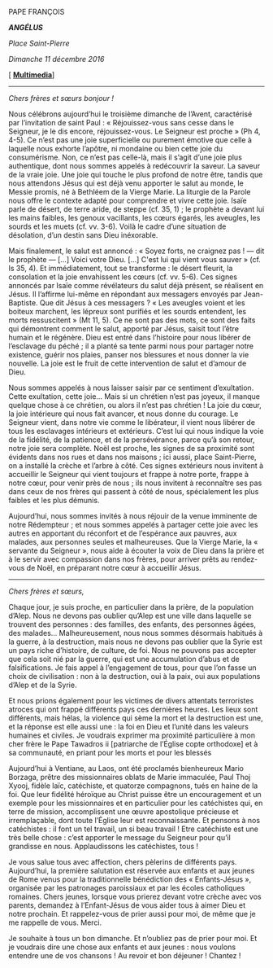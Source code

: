 PAPE FRANÇOIS

***ANGÉLUS***

*Place Saint-Pierre*

*Dimanche 11 décembre 2016*

[ **[Multimedia](http://w2.vatican.va/content/francesco/fr/events/event.dir.html/content/vaticanevents/fr/2016/12/11/angelus.html)**]

* * *

*Chers frères et sœurs bonjour !*

Nous célébrons aujourd’hui le troisième dimanche de l’Avent, caractérisé par l’invitation de saint Paul : « Réjouissez-vous sans cesse dans le Seigneur, je le dis encore, réjouissez-vous. Le Seigneur est proche » (Ph 4, 4-5). Ce n’est pas une joie superficielle ou purement émotive que celle à laquelle nous exhorte l’apôtre, ni mondaine ou bien cette joie du consumérisme. Non, ce n’est pas celle-là, mais il s’agit d’une joie plus authentique, dont nous sommes appelés à redécouvrir la saveur. La saveur de la vraie joie. Une joie qui touche le plus profond de notre être, tandis que nous attendons Jésus qui est déjà venu apporter le salut au monde, le Messie promis, né à Bethléem de la Vierge Marie. La liturgie de la Parole nous offre le contexte adapté pour comprendre et vivre cette joie. Isaïe parle de désert, de terre aride, de steppe (cf. 35, 1) ; le prophète a devant lui les mains faibles, les genoux vacillants, les cœurs égarés, les aveugles, les sourds et les muets (cf. vv. 3-6). Voilà le cadre d’une situation de désolation, d’un destin sans Dieu inéxorable.

Mais finalement, le salut est annoncé : « Soyez forts, ne craignez pas ! — dit le prophète — […] Voici votre Dieu. […] C'est lui qui vient vous sauver » (cf. Is 35, 4). Et immédiatement, tout se transforme : le désert fleurit, la consolation et la joie envahissent les cœurs (cf. vv. 5-6). Ces signes annoncés par Isaïe comme révélateurs du salut déjà présent, se réalisent en Jésus. Il l’affirme lui-même en répondant aux messagers envoyés par Jean-Baptiste. Que dit Jésus à ces messagers ? « Les aveugles voient et les boiteux marchent, les lépreux sont purifiés et les sourds entendent, les morts ressuscitent » (Mt 11, 5). Ce ne sont pas des mots, ce sont des faits qui démontrent comment le salut, apporté par Jésus, saisit tout l’être humain et le régénère. Dieu est entré dans l’histoire pour nous libérer de l’esclavage du péché ; il a planté sa tente parmi nous pour partager notre existence, guérir nos plaies, panser nos blessures et nous donner la vie nouvelle. La joie est le fruit de cette intervention de salut et d’amour de Dieu.

Nous sommes appelés à nous laisser saisir par ce sentiment d’exultation. Cette exultation, cette joie… Mais si un chrétien n’est pas joyeux, il manque quelque chose à ce chrétien, ou alors il n’est pas chrétien ! La joie du cœur, la joie intérieure qui nous fait avancer, et nous donne du courage. Le Seigneur vient, dans notre vie comme le libérateur, il vient nous libérer de tous les esclavages intérieurs et extérieurs. C’est lui qui nous indique la voie de la fidélité, de la patience, et de la persévérance, parce qu’à son retour, notre joie sera complète. Noël est proche, les signes de sa proximité sont évidents dans nos rues et dans nos maisons ; ici aussi, place Saint-Pierre, on a installé la crèche et l’arbre à côté. Ces signes extérieurs nous invitent à accueillir le Seigneur qui vient toujours et frappe à notre porte, frappe à notre cœur, pour venir près de nous ; ils nous invitent à reconnaître ses pas dans ceux de nos frères qui passent à côté de nous, spécialement les plus faibles et les plus démunis.

Aujourd’hui, nous sommes invités à nous réjouir de la venue imminente de notre Rédempteur ; et nous sommes appelés à partager cette joie avec les autres en apportant du réconfort et de l’espérance aux pauvres, aux malades, aux personnes seules et malheureuses. Que la Vierge Marie, la « servante du Seigneur », nous aide à écouter la voix de Dieu dans la prière et à le servir avec compassion dans nos frères, pour arriver prêts au rendez-vous de Noël, en préparant notre cœur à accueillir Jésus.

* * *

*Chers frères et sœurs,*

Chaque jour, je suis proche, en particulier dans la prière, de la population d’Alep. Nous ne devons pas oublier qu’Alep est une ville dans laquelle se trouvent des personnes : des familles, des enfants, des personnes âgées, des malades… Malheureusement, nous nous sommes désormais habitués à la guerre, à la destruction, mais nous ne devons pas oublier que la Syrie est un pays riche d’histoire, de culture, de foi. Nous ne pouvons pas accepter que cela soit nié par la guerre, qui est une accumulation d’abus et de falsifications. Je fais appel à l’engagement de tous, pour que l’on fasse un choix de civilisation : non à la destruction, oui à la paix, oui aux populations d’Alep et de la Syrie.

Et nous prions également pour les victimes de divers attentats terroristes atroces qui ont frappé différents pays ces dernières heures. Les lieux sont différents, mais hélas, la violence qui sème la mort et la destruction est une, et la réponse est elle aussi une : la foi en Dieu et l’unité dans les valeurs humaines et civiles. Je voudrais exprimer ma proximité particulière à mon cher frère le Pape Tawadros ii [patriarche de l’Église copte orthodoxe] et à sa communauté, en priant pour les morts et pour les blessés

Aujourd’hui à Ventiane, au Laos, ont été proclamés bienheureux Mario Borzaga, prêtre des missionnaires oblats de Marie immaculée, Paul Thoj Xyooj, fidèle laïc, catéchiste, et quatorze compagnons, tués en haine de la foi. Que leur fidélité héroïque au Christ puisse être un encouragement et un exemple pour les missionnaires et en particulier pour les catéchistes qui, en terre de mission, accomplissent une œuvre apostolique précieuse et irremplaçable, dont toute l’Église leur est reconnaissante. Et pensons à nos catéchistes : il font un tel travail, un si beau travail ! Etre catéchiste est une très belle chose : c’est apporter le message du Seigneur pour qu’il grandisse en nous. Applaudissons les catéchistes, tous !

Je vous salue tous avec affection, chers pèlerins de différents pays. Aujourd’hui, la première salutation est réservée aux enfants et aux jeunes de Rome venus pour la traditionnelle bénédiction des « Enfants-Jésus », organisée par les patronages paroissiaux et par les écoles catholiques romaines. Chers jeunes, lorsque vous prierez devant votre crèche avec vos parents, demandez à l’Enfant-Jésus de vous aider tous à aimer Dieu et notre prochain. Et rappelez-vous de prier aussi pour moi, de même que je me rappelle de vous. Merci.

Je souhaite à tous un bon dimanche. Et n’oubliez pas de prier pour moi. Et je voudrais dire une chose aux enfants et aux jeunes : nous voulons entendre une de vos chansons ! Au revoir et bon déjeuner ! Chantez !